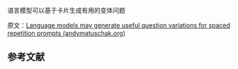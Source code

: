 语言模型可以基于卡片生成有用的变体问题

原文：[Language models may generate useful question variations for spaced repetition prompts (andymatuschak.org)](https://notes.andymatuschak.org/zEhne31FD53eNQw3bpcuomfxMYL3s1qkhbF)

## 参考文献